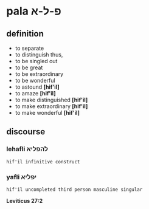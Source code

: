 # pala פ-ל-א

## definition

- to separate
- to distinguish
thus,
- to be singled out
- to be great
- to be extraordinary
- to be wonderful
- to astound **\[hif'il\]**
- to amaze **\[hif'il\]**
- to make distinguished **\[hif'il\]**
- to make extraordinary **\[hif'il\]**
- to make wonderful **\[hif'il\]**

## discourse

### lehafli להפליא

	hif'il infinitive construct

### yafli יפליא

	hif'il uncompleted third person masculine singular

**Leviticus 27:2**